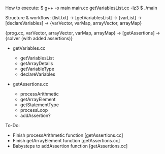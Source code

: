 How to execute:
$ g++ -o main main.cc getVariablesList.cc -lz3
$ ./main

Structure & workflow:
{list.txt} -> [getVariablesList] -> {varList} -> [declareVariables] -> {varVector, varMap, arrayVector, arrayMap}

{prog.cc, varVector, arrayVector, varMap, arrayMap} -> [getAssertions] -> {solver (with added assertions)}

- getVariables.cc
  - getVariablesList
  - getArrayDetails
  - getVariableType
  - declareVariables

- getAssertions.cc
  - processArithmetic
  - getArrayElement
  - getStatementType
  - processLoop
  - addAssertion?

To-Do:
- Finish processArithmetic function [getAssertions.cc]
- Finish getArrayElement function [getAssertions.cc]
- Babysteps to addAssertion function [getAssertions.cc]